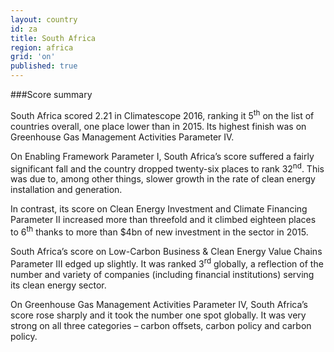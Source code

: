 ```yaml
---
layout: country
id: za
title: South Africa
region: africa
grid: 'on'
published: true
---
```




###Score summary

South Africa scored 2.21 in Climatescope 2016, ranking it 5<sup>th</sup> on the list of countries overall, one place lower than in 2015. Its highest finish was on Greenhouse Gas Management Activities Parameter IV.

On Enabling Framework Parameter I, South Africa’s score suffered a fairly significant fall and the country dropped twenty-six places to rank 32<sup>nd</sup>. This was due to, among other things, slower growth in the rate of clean energy installation and generation.

In contrast, its score on Clean Energy Investment and Climate Financing Parameter II increased more than threefold and it climbed eighteen places to 6<sup>th</sup> thanks to more than $4bn of new investment in the sector in 2015.

South Africa’s score on Low-Carbon Business & Clean Energy Value Chains Parameter III edged up slightly. It was ranked 3<sup>rd</sup> globally, a reflection of the number and variety of companies (including financial institutions) serving its clean energy sector.

On Greenhouse Gas Management Activities Parameter IV, South Africa’s score rose sharply and it took the number one spot globally. It was very strong on all three categories – carbon offsets, carbon policy and carbon policy.
